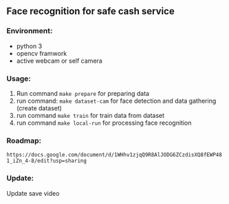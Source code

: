 ## Face recognition for safe cash service

### Environment:
- python 3
- opencv framwork
- active webcam or self camera

### Usage:
1. Run command `make prepare` for preparing data
2. run command: `make dataset-cam` for face detection and data gathering (create dataset)
3. run command `make train` for train data from dataset
4. run command `make local-run` for processing face recognition

### Roadmap:

`https://docs.google.com/document/d/1WHhv1zjqQ9R8AlJODG6ZCzdisXQ8fEWP481_iZn_4-8/edit?usp=sharing`


### Update:

Update save video